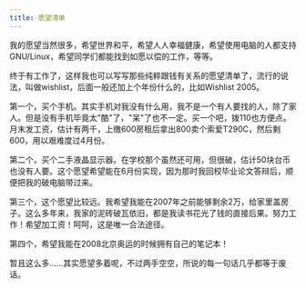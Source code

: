 ```yaml
---
title: 愿望清单
---
```

我的愿望当然很多，希望世界和平，希望人人幸福健康，希望使用电脑的人都支持GNU/Linux，希望同学们都能找到如愿以偿的工作，等等。

终于有工作了，这样我也可以写写那些纯粹跟钱有关系的愿望清单了，流行的说法，叫做wishlist，后面一般还加上个年份什么的，比如Wishlist 2005。

第一个，买个手机。其实手机对我没有什么用，我不是一个有人要找的人，除了家人。但是没有手机毕竟太"酷"了，"呆"了也不一定。买一个吧，拨110也方便点。月末发工资，估计有两千，上缴600房租后拿出800卖个索爱T290C，然后剩600，用以艰难度过4月份。

第二个，买个二手液晶显示器。在学校那个虽然还可用，但很破，估计50块台币也没有人要。这个愿望希望能在6月份实现，因为那时我回校毕业论文答辩后，顺便把我的破电脑带过来。

第三个，这个愿望比较远。我希望我能在2007年之前能够剩余2万，给家里盖房子。这么多年来，我家的泥砖破瓦依旧，都是我读书花光了钱的直接后果。努力工作！希望加工资！呵呵，这是唯一合法途径。

第四个，希望我能在2008北京奥运的时候拥有自己的笔记本！

暂且这么多……其实愿望多着呢，不过两手空空，所说的每一句话几乎都等于废话。
